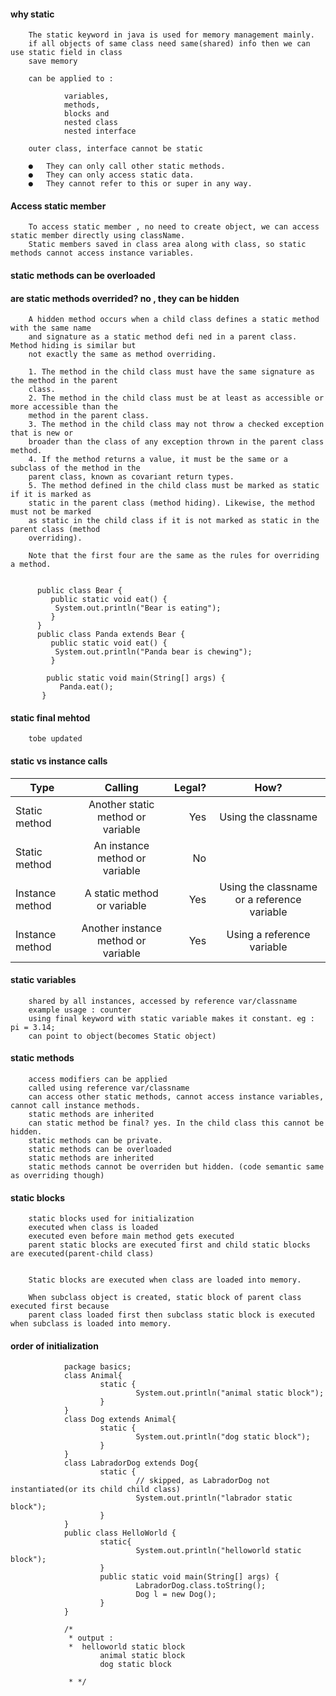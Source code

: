 #### why static 

        The static keyword in java is used for memory management mainly.
        if all objects of same class need same(shared) info then we can use static field in class
        save memory

        can be applied to : 

                variables, 
                methods, 
                blocks and 
                nested class
                nested interface

        outer class, interface cannot be static
        
        ●	They can only call other static methods.
        ●	They can only access static data.
        ●	They cannot refer to this or super in any way.


#### Access static member

        To access static member , no need to create object, we can access static member directly using className.
        Static members saved in class area along with class, so static methods cannot access instance variables.

#### static methods can be overloaded

#### are static methods overrided? no , they can be hidden

        A hidden method occurs when a child class defines a static method with the same name
        and signature as a static method defi ned in a parent class. Method hiding is similar but
        not exactly the same as method overriding. 

        1. The method in the child class must have the same signature as the method in the parent
        class.
        2. The method in the child class must be at least as accessible or more accessible than the
        method in the parent class.
        3. The method in the child class may not throw a checked exception that is new or
        broader than the class of any exception thrown in the parent class method.
        4. If the method returns a value, it must be the same or a subclass of the method in the
        parent class, known as covariant return types.
        5. The method defined in the child class must be marked as static if it is marked as
        static in the parent class (method hiding). Likewise, the method must not be marked
        as static in the child class if it is not marked as static in the parent class (method
        overriding).

        Note that the first four are the same as the rules for overriding a method.


          public class Bear {
             public static void eat() {
              System.out.println("Bear is eating");
             }
          }
          public class Panda extends Bear {
             public static void eat() {
              System.out.println("Panda bear is chewing");
             }

            public static void main(String[] args) {
               Panda.eat();
           }
           
#### static final mehtod
        
        tobe updated
        
#### static vs instance calls



| Type        | Calling           | Legal?  | How? |
| ------------- |:-------------:| -----:| :---:  |
| Static method      | Another static method or variable | Yes |  Using the classname  |
| Static method      |  An instance method or variable      |   No |  |
| Instance method | A static method or variable      |    Yes |  Using the classname or a reference variable |
| Instance method |  Another instance method or variable      |    Yes |  Using a reference variable |


#### static variables
        
        shared by all instances, accessed by reference var/classname
        example usage : counter
        using final keyword with static variable makes it constant. eg : pi = 3.14;
        can point to object(becomes Static object)
        

#### static methods

        access modifiers can be applied
        called using reference var/classname
        can access other static methods, cannot access instance variables, cannot call instance methods.
        static methods are inherited
        can static method be final? yes. In the child class this cannot be hidden.
        static methods can be private.
        static methods can be overloaded
        static methods are inherited
        static methods cannot be overriden but hidden. (code semantic same as overriding though)
        
        
#### static blocks

        static blocks used for initialization
        executed when class is loaded
        executed even before main method gets executed
        parent static blocks are executed first and child static blocks are executed(parent-child class)
        
        
        Static blocks are executed when class are loaded into memory.

        When subclass object is created, static block of parent class executed first because 
        parent class loaded first then subclass static block is executed when subclass is loaded into memory.

        
        
#### order of initialization

                package basics;
                class Animal{
                        static {
                                System.out.println("animal static block");
                        }
                }
                class Dog extends Animal{
                        static {
                                System.out.println("dog static block");
                        }
                }
                class LabradorDog extends Dog{
                        static {
                                // skipped, as LabradorDog not instantiated(or its child child class)
                                System.out.println("labrador static block");
                        }
                }
                public class HelloWorld {
                        static{
                                System.out.println("helloworld static block");
                        }	
                        public static void main(String[] args) {
                                LabradorDog.class.toString();
                                Dog l = new Dog();
                        }
                }

                /*
                 * output : 
                 * 	helloworld static block
                        animal static block
                        dog static block

                 * */

